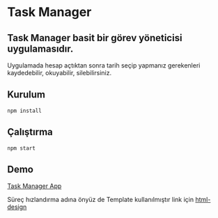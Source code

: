 ﻿# Task Manager
## Task Manager basit bir görev yöneticisi uygulamasıdır.
Uygulamada hesap açtıktan sonra tarih seçip yapmanız gerekenleri kaydedebilir, okuyabilir, silebilirsiniz.

## Kurulum
```
npm install
```
## Çalıştırma
```
npm start
```
## Demo
[Task Manager App](https://my-task-manager-example.herokuapp.com)


Süreç hızlandırma adına önyüz de Template kullanılmıştır link için
[html-design](https://html.design/download/techdor-software-application-html-template/)
